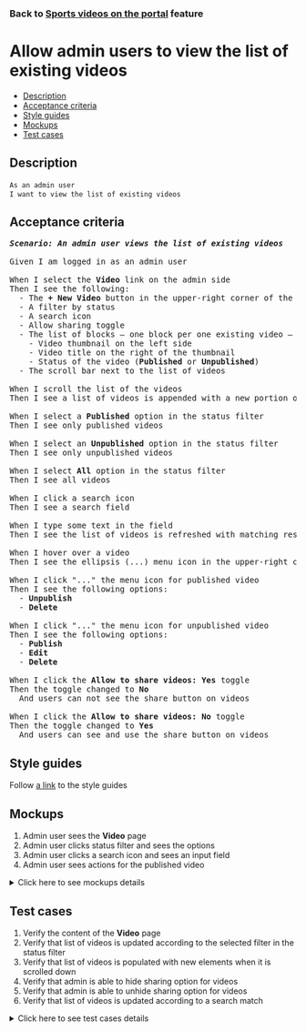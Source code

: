 ### Back to [Sports videos on the portal](../../) feature

# Allow admin users to view the list of existing videos

- [Description](#description)
- [Acceptance criteria](#acceptance-criteria)
- [Style guides](#style-guides)
- [Mockups](#mockups)
- [Test cases](#test-cases)

## Description

    As an admin user
    I want to view the list of existing videos

## Acceptance criteria

<pre>
<b><i>Scenario: An admin user views the list of existing videos</i></b>

Given I am logged in as an admin user

When I select the <b>Video</b> link on the admin side
Then I see the following:
  - The <b>+ New Video</b> button in the upper-right corner of the page
  - A filter by status
  - A search icon
  - Allow sharing toggle
  - The list of blocks – one block per one existing video – where each block has:
    - Video thumbnail on the left side
    - Video title on the right of the thumbnail
    - Status of the video (<b>Published</b> or <b>Unpublished</b>)
  - The scroll bar next to the list of videos

When I scroll the list of the videos
Then I see a list of videos is appended with a new portion of videos

When I select a <b>Published</b> option in the status filter
Then I see only published videos

When I select an <b>Unpublished</b> option in the status filter
Then I see only unpublished videos

When I select <b>All</b> option in the status filter
Then I see all videos

When I click a search icon
Then I see a search field

When I type some text in the field
Then I see the list of videos is refreshed with matching results

When I hover over a video
Then I see the ellipsis (...) menu icon in the upper-right corner

When I click "..." the menu icon for published video
Then I see the following options:
  - <b>Unpublish</b>
  - <b>Delete</b>

When I click "..." the menu icon for unpublished video
Then I see the following options:
  - <b>Publish</b>
  - <b>Edit</b>
  - <b>Delete</b>

When I click the <b>Allow to share videos: Yes</b> toggle
Then the toggle changed to <b>No</b>
  And users can not see the share button on videos

When I click the <b>Allow to share videos: No</b> toggle
Then the toggle changed to <b>Yes</b>
  And users can see and use the share button on videos
</pre>

## Style guides

Follow [a link](https://www.figma.com/proto/0zkkf5WC77OSpvyD6YXpFE/Style-guides?page-id=0%3A1&node-id=19%3A5368&viewport=266%2C48%2C0.54&scaling=min-zoom&starting-point-node-id=19%3A5368) to the style guides

## Mockups

1. Admin user sees the <b>Video</b> page
2. Admin user clicks status filter and sees the options
3. Admin user clicks a search icon and sees an input field
4. Admin user sees actions for the published video

<details>
  <summary>Click here to see mockups details</summary>

**1. Admin user sees the Video page:**

![Admin user sees the Video page](/sports_hub_portal/desktop_application_features/video_page/images/video_index_page.png)

**2. Admin user clicks status filter and sees the options:**

![Admin user clicks status filter and sees the options](/sports_hub_portal/desktop_application_features/video_page/images/status_filter_options.png)

**3. Admin user clicks a search icon and sees an input field:**

![Admin user clicks a search icon and sees an input field](/sports_hub_portal/desktop_application_features/video_page/images/search_field.png)

**4. Admin user sees actions for the published video:**

![Admin user sees actions for the published video](/sports_hub_portal/desktop_application_features/video_page/images/video_actions.png)

</details>

## Test cases

1. Verify the content of the <b>Video</b> page
2. Verify that list of videos is updated according to the selected filter in the status filter
3. Verify that list of videos is populated with new elements when it is scrolled down
4. Verify that admin is able to hide sharing option for videos
5. Verify that admin is able to unhide sharing option for videos
6. Verify that list of videos is updated according to a search match

<details>
  <summary>Click here to see test cases details</summary>

### **#1. Verify the content of the Video page**

|Preconditions|Steps|Expected result
--------------|-----|----------
|- Log in with admin account</br>- Go to the <b>Video</b> page|1) Examine the <b>Video</b> page|1) There are blocks of videos where each block has:</br>- Video thumbnail on the left side</br>- Video title on the right from the thumbnail</br>- Status of the video (<b>Published/Unpublished</b>)|

### **#2. Verify that list of videos is updated according to the selected filter in the status filter**

|Preconditions|Steps|Expected result
--------------|-----|----------
|- Log in with admin account</br>- Go to the <b>Video</b> page|1) In the status filter, select the <b>Published</b> option</br>2) Check if the list with videos is updated</br>3) In the status filter, select the <b>Unpublished</b> option</br>4) Check if the list with videos is updated</br>5) In the status filter, select the <b>All</b> option</br>6) Check if the list with videos is updated|2) Only published videos are shown</br>4) Only unpublished videos are shown</br>6) All videos are shown|

### **#3. Verify that list of videos is populated with new elements when it is scrolled down**

|Preconditions|Steps|Expected result
--------------|-----|----------
|- Log in with admin account</br>- Go to the <b>Video</b> page</br>- There are a lot of videos to load|1) Move through the list of videos</br>2) Check if the videos list is loaded|2) When an admin moves through the list of videos, the videos are loaded|

### **#4. Verify that admin is able to hide sharing option for videos**

|Preconditions|Steps|Expected result
--------------|-----|----------
|- Log in with admin account</br>- Go to the <b>Video</b> page|1) <b>Allow to share videos: Yes</b> toggle|1) The toggle changed to <b>No</b>. The <b>Share</b> button is not shown for videos when users browse them|

### **#5. Verify that admin is able to unhide sharing option for videos**

|Preconditions|Steps|Expected result
--------------|-----|----------
|- Log in with admin account</br>- Go to the <b>Video</b> page</br>- The share option is hidden|1) <b>Allow to share videos: No</b> toggle|1) The toggle changed to <b>Yes</b>. The <b>Share</b> button is shown for videos when users browse them|

### **#6. Verify that list of videos is updated according to a search match**

|Preconditions|Steps|Expected result
--------------|-----|----------
|- Log in with admin account</br>- Go to the <b>Video</b> page|1) Click a search icon</br>2) Type some text to the field|1) An input field appears</br>2) The list of videos is updated with match|

</details>
